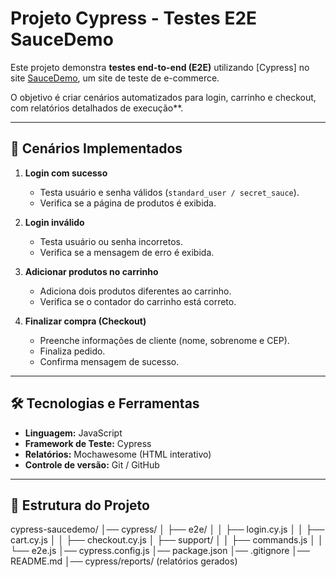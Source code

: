 # Projeto Cypress - Testes E2E SauceDemo

Este projeto demonstra **testes end-to-end (E2E)** utilizando [Cypress] no site [SauceDemo](https://www.saucedemo.com/), um site de teste de e-commerce.

O objetivo é criar cenários automatizados para login, carrinho e checkout, com relatórios detalhados de execução**.

---

## 📌 Cenários Implementados

1. **Login com sucesso**  
   - Testa usuário e senha válidos (`standard_user / secret_sauce`).  
   - Verifica se a página de produtos é exibida.

2. **Login inválido**  
   - Testa usuário ou senha incorretos.  
   - Verifica se a mensagem de erro é exibida.

3. **Adicionar produtos no carrinho**  
   - Adiciona dois produtos diferentes ao carrinho.  
   - Verifica se o contador do carrinho está correto.

4. **Finalizar compra (Checkout)**  
   - Preenche informações de cliente (nome, sobrenome e CEP).  
   - Finaliza pedido.  
   - Confirma mensagem de sucesso.

---

## 🛠 Tecnologias e Ferramentas

- **Linguagem:** JavaScript  
- **Framework de Teste:** Cypress  
- **Relatórios:** Mochawesome (HTML interativo)  
- **Controle de versão:** Git / GitHub  

---

## 📁 Estrutura do Projeto

cypress-saucedemo/
│── cypress/
│ ├── e2e/
│ │ ├── login.cy.js
│ │ ├── cart.cy.js
│ │ ├── checkout.cy.js
│ ├── support/
│ │ ├── commands.js
│ │ └── e2e.js
│── cypress.config.js
│── package.json
│── .gitignore
│── README.md
│── cypress/reports/ (relatórios gerados)
